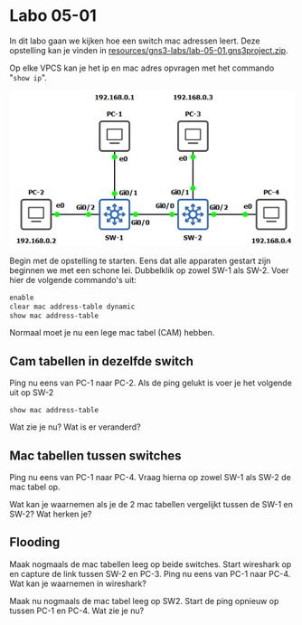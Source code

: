 # Labo 05-01

In dit labo gaan we kijken hoe een switch mac adressen leert. Deze opstelling kan je vinden in [resources/gns3-labs/lab-05-01.gns3project.zip](../../resources/gns3-labs/lab-05-01.gns3project.zip).

Op elke VPCS kan je het ip en mac adres opvragen met het commando "`show ip`".

![Labo opsteling](../../resources/images/lab-05-01-01.png)

Begin met de opstelling te starten. Eens dat alle apparaten gestart zijn beginnen we met een schone lei. Dubbelklik op zowel SW-1 als SW-2. Voer hier de volgende commando's uit:


```
enable
clear mac address-table dynamic
show mac address-table
```


Normaal moet je nu een lege mac tabel (CAM) hebben.


## Cam tabellen in dezelfde switch

Ping nu eens van PC-1 naar PC-2. Als de ping gelukt is voer je het volgende uit op SW-2


```
show mac address-table
```


Wat zie je nu? Wat is er veranderd?


## Mac tabellen tussen switches

Ping nu eens van PC-1 naar PC-4. Vraag hierna op zowel SW-1 als SW-2 de mac tabel op.

Wat kan je waarnemen als je de 2 mac tabellen vergelijkt tussen de SW-1 en SW-2? Wat herken je?


## Flooding

Maak nogmaals de mac tabellen leeg op beide switches. Start wireshark op en capture de link tussen SW-2 en PC-3. Ping nu eens van PC-1 naar PC-4. Wat kan je waarnemen in wireshark?

Maak nu nogmaals de mac tabel leeg op SW2. Start de ping opnieuw op tussen PC-1 en PC-4. Wat zie je nu?

